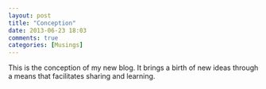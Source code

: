 ```yaml
---
layout: post
title: "Conception"
date: 2013-06-23 18:03
comments: true
categories: [Musings]
---
```


This is the conception of my new blog.  It brings a birth of new ideas through a means that facilitates sharing and learning.

